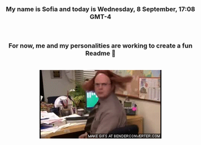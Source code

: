 


<div align="center">
<h3 >My name is Sofia and today is Wednesday, 8 September, 17:08 GMT-4</h3><br>
<h3 >For now, me and my personalities are working to create a fun Readme 👋
</h3><br>
<img src='img/dwight.gif' alt='working...'/>
</div>
